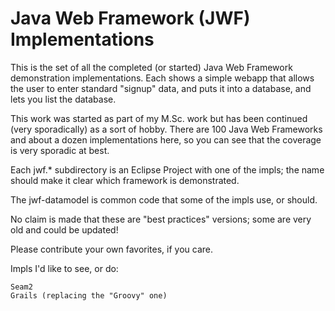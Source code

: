 Java Web Framework (JWF) Implementations
========================================

This is the set of all the completed (or started) Java Web Framework
demonstration implementations. Each shows a simple webapp that
allows the user to enter standard "signup" data, and puts it
into a database, and lets you list the database.

This work was started as part of my M.Sc. work but has been continued
(very sporadically) as a sort of hobby.  There are 100 Java Web
Frameworks and about a dozen implementations here, so you can see
that the coverage is very sporadic at best.

Each jwf.* subdirectory is an Eclipse Project with one of the impls;
the name should make it clear which framework is demonstrated.

The jwf-datamodel is common code that some of the impls use, or should.

No claim is made that these are "best practices" versions;
some are very old and could be updated!

Please contribute your own favorites, if you care.

Impls I'd like to see, or do:

	Seam2
	Grails (replacing the "Groovy" one)
